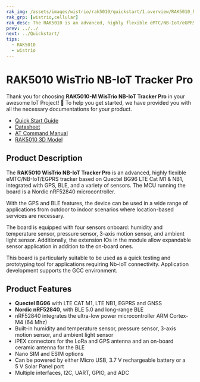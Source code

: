 ```yaml
--- 
rak_img: /assets/images/wistrio/rak5010/quickstart/1.overview/RAK5010_home.png
rak_grp: [wistrio,cellular]
rak_desc: The RAK5010 is an advanced, highly flexible eMTC/NB-IoT/eGPRS tracker based on Quectel BG96 LTE Cat M1&NB1, with an integrated with GPS, and BLE for outdoor and indoor applications. It also has built-in sensors such as temperature and humidity, motion, pressure, and light. The MCU running the board is a Nordic nRF52840 microcontroller.
prev: ../../
next: ../Quickstart/
tips:
  - RAK5010
  - wistrio
---
```


# RAK5010 WisTrio NB-IoT Tracker Pro

Thank you for choosing **RAK5010-M  WisTrio NB-IoT Tracker Pro** in your awesome IoT Project! 🎉 To help you get started, we have provided you with all the necessary documentations for your product.

* [Quick Start Guide](../Quickstart/)
* [Datasheet](../Datasheet/)
* [AT Command Manual](../AT-Command-Manual/)
* [RAK5010 3D Model](https://downloads.rakwireless.com/3D_File/WisTrio/PWB-RAK5010.stp)


<!-- <rk-img
  src="/assets/images/wistrio/rak5010/quickstart/1.overview/sezihji5wsoxeb4ikcfk.jpg"
  width="50%"
  figure-number="1"
  caption="RAK5010 WisTrio NB-IoT Tracker Pro Product View"
/> -->

## Product Description

The **RAK5010 WisTrio NB-IoT Tracker Pro** is an advanced, highly flexible eMTC/NB-IoT/EGPRS tracker based on Quectel BG96 LTE Cat M1 & NB1, integrated with GPS, BLE, and a variety of sensors. The MCU running the board is a Nordic nRF52840 microcontroller.

With the GPS and BLE features, the device can be used in a wide range of applications from outdoor to indoor scenarios where location-based services are necessary.

The board is equipped with four sensors onboard: humidity and temperature sensor, pressure sensor, 3-axis motion sensor, and ambient light sensor. Additionally, the extension IOs in the module allow expandable sensor application in addition to the on-board ones.

This board is particularly suitable to be used as a quick testing and prototyping tool for applications requiring Nb-IoT connectivity. Application development supports the GCC environment.

<!-- <rk-btn
  src="/Product-Categories/WisTrio/RAK5010/Quickstart/"
  label="Get Started with RAK5010 WisTrio NB-IoT Tracker Pro"
/> -->

## Product Features

- **Quectel BG96** with LTE CAT M1, LTE NB1, EGPRS and GNSS
- **Nordic nRF52840**, with BLE 5.0 and long-range BLE
- nRF52840 integrates the ultra-low power microcontroller ARM Cortex-M4 (64&nbsp;Mhz)
- Built-in humidity and temperature sensor, pressure sensor, 3-axis motion sensor, and ambient light sensor
- iPEX connectors for the LoRa and GPS antenna and an on-board ceramic antenna for the BLE
- Nano SIM and ESIM options
- Can be powered by either Micro USB, 3.7&nbsp;V rechargeable battery or a 5&nbsp;V Solar Panel port
- Multiple interfaces, I2C, UART, GPIO, and ADC

